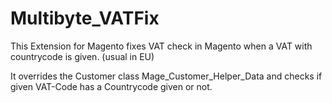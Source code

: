 Multibyte_VATFix
================

This Extension for Magento fixes VAT check in Magento when a VAT with countrycode is given. (usual in EU)

It overrides the Customer class Mage_Customer_Helper_Data and checks if given VAT-Code has a Countrycode given or not.
